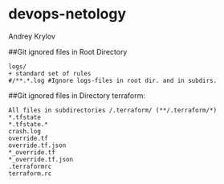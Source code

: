 # devops-netology
Andrey Krylov

##Git ignored files in Root Directory

    logs/
    + standard set of rules
    #/**.*.log #Ignore logs-files in root dir. and in subdirs.

##Git ignored files in Directory terraform:

    All files in subdirectories /.terraform/ (**/.terraform/*)
    *.tfstate
    *.tfstate.*
    crash.log
    override.tf
    override.tf.json
    *_override.tf
    *_override.tf.json
    .terraformrc
    terraform.rc

